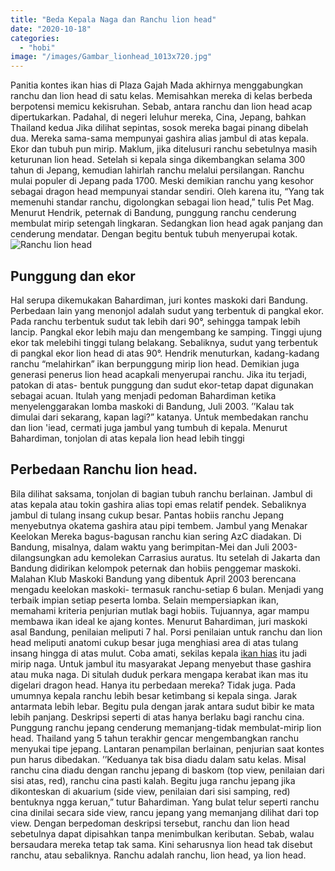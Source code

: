 ```yaml
---
title: "Beda Kepala Naga dan Ranchu lion head"
date: "2020-10-18"
categories: 
  - "hobi"
image: "/images/Gambar_lionhead_1013x720.jpg"
---
```


Panitia kontes ikan hias di Plaza Gajah Mada akhirnya menggabungkan ranchu dan lion head di satu kelas. Memisahkan mereka di kelas berbeda berpotensi memicu kekisruhan. Sebab, antara ranchu dan lion head acap dipertukarkan. Padahal, di negeri leluhur mereka, Cina, Jepang, bahkan Thailand kedua Jika dilihat sepintas, sosok mereka bagai pinang dibelah dua. Mereka sama-sama mempunyai gashira alias jambul di atas kepala. Ekor dan tubuh pun mirip. Maklum, jika ditelusuri ranchu sebetulnya masih keturunan lion head. Setelah si kepala singa dikembangkan selama 300 tahun di Jepang, kemudian lahirlah ranchu melalui persilangan. Ranchu mulai populer di Jepang pada 1700. Meski demikian ranchu yang kesohor sebagai dragon head mempunyai standar sendiri. Oleh karena itu, “Yang tak memenuhi standar ranchu, digolongkan sebagai lion head,” tulis Pet Mag. Menurut Hendrik, peternak di Bandung, punggung ranchu cenderung membulat mirip setengah lingkaran. Sedangkan lion head agak panjang dan cenderung mendatar. Dengan begitu bentuk tubuh menyerupai kotak.![Ranchu lion head](/images/lion-head.jpg)

## Punggung dan ekor

Hal serupa dikemukakan Bahardiman, juri kontes maskoki dari Bandung. Perbedaan lain yang menonjol adalah sudut yang terbentuk di pangkal ekor. Pada ranchu terbentuk sudut tak lebih dari 90°, sehingga tampak lebih lancip. Pangkal ekor lebih maju dan mengembang ke samping. Tinggi ujung ekor tak melebihi tinggi tulang belakang. Sebaliknya, sudut yang terbentuk di pangkal ekor lion head di atas 90°. Hendrik menuturkan, kadang-kadang ranchu “melahirkan” ikan berpunggung mirip lion head. Demikian juga generasi penerus lion head acapkali menyerupai ranchu. Jika itu terjadi, patokan di atas- bentuk punggung dan sudut ekor-tetap dapat digunakan sebagai acuan. Itulah yang menjadi pedoman Bahardiman ketika menyelenggarakan lomba maskoki di Bandung, Juli 2003. ’’Kalau tak dimulai dari sekarang, kapan lagi?” katanya. Untuk membedakan ranchu dan lion 'iead, cermati juga jambul yang tumbuh di kepala. Menurut Bahardiman, tonjolan di atas kepala lion head lebih tinggi

## Perbedaan Ranchu lion head.

Bila dilihat saksama, tonjolan di bagian tubuh ranchu berlainan. Jambul di atas kepala atau tokin gashira alias topi emas relatif pendek. Sebaliknya jambul di tulang insang cukup besar. Pantas hobiis ranchu Jepang menyebutnya okatema gashira atau pipi tembem. Jambul yang Menakar Keelokan Mereka bagus-bagusan ranchu kian sering AzC diadakan. Di Bandung, misalnya, dalam waktu yang berimpitan-Mei dan Juli 2003-dilangsungkan adu kemolekan Carrasius auratus. Itu setelah di Jakarta dan Bandung didirikan kelompok peternak dan hobiis penggemar maskoki. Malahan Klub Maskoki Bandung yang dibentuk April 2003 berencana mengadu keelokan maskoki- termasuk ranchu-setiap 6 bulan. Menjadi yang terbaik impian setiap peserta lomba. Selain mempersiapkan ikan, memahami kriteria penjurian mutlak bagi hobiis. Tujuannya, agar mampu membawa ikan ideal ke ajang kontes. Menurut Bahardiman, juri maskoki asal Bandung, penilaian meliputi 7 hal. Porsi penilaian untuk ranchu dan lion head meliputi anatomi cukup besar juga menghiasi area di atas tulang insang hingga di atas mulut. Coba amati, sekilas kepala [ikan hias](http://localhost/mitra/ikan-hias "ikan hias") itu jadi mirip naga. Untuk jambul itu masyarakat Jepang menyebut thase gashira atau muka naga. Di situlah duduk perkara mengapa kerabat ikan mas itu digelari dragon head. Hanya itu perbedaan mereka? Tidak juga. Pada umumnya kepala ranchu lebih besar ketimbang si kepala singa. Jarak antarmata lebih lebar. Begitu pula dengan jarak antara sudut bibir ke mata lebih panjang. Deskripsi seperti di atas hanya berlaku bagi ranchu cina. Punggung ranchu jepang cenderung memanjang-tidak membulat-mirip lion head. Thailand yang 5 tahun terakhir gencar mengembangkan ranchu menyukai tipe jepang. Lantaran penampilan berlainan, penjurian saat kontes pun harus dibedakan. ’’Keduanya tak bisa diadu dalam satu kelas. Misal ranchu cina diadu dengan ranchu jepang di baskom (top view, penilaian dari sisi atas, red), ranchu cina pasti kalah. Begitu juga ranchu jepang jika dikonteskan di akuarium (side view, penilaian dari sisi samping, red) bentuknya ngga keruan,” tutur Bahardiman. Yang bulat telur seperti ranchu cina dinilai secara side view, rancu jepang yang memanjang dilihat dari top view. Dengan berpedoman deskripsi tersebut, ranchu dan lion head sebetulnya dapat dipisahkan tanpa menimbulkan keributan. Sebab, walau bersaudara mereka tetap tak sama. Kini seharusnya lion head tak disebut ranchu, atau sebaliknya. Ranchu adalah ranchu, lion head, ya lion head.
